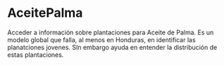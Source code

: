 # AceitePalma
Acceder a información sobre plantaciones para Aceite de Palma. Es un modelo global que falla, al menos en Honduras, en identificar las planatciones jovenes. SIn embargo ayuda en entender la distribución de estas plantaciones.
